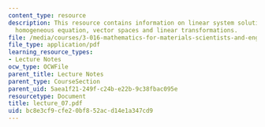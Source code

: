 ```yaml
---
content_type: resource
description: This resource contains information on linear system solutions, determinants,
  homogeneous equation, vector spaces and linear transformations.
file: /media/courses/3-016-mathematics-for-materials-scientists-and-engineers-fall-2005/bc8e3cf9cfe20bf852acd14e1a347cd9_lecture_07.pdf
file_type: application/pdf
learning_resource_types:
- Lecture Notes
ocw_type: OCWFile
parent_title: Lecture Notes
parent_type: CourseSection
parent_uid: 5aea1f21-249f-c24b-e22b-9c38fbac095e
resourcetype: Document
title: lecture_07.pdf
uid: bc8e3cf9-cfe2-0bf8-52ac-d14e1a347cd9
---
```

